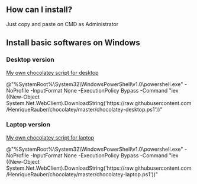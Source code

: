 ## How can I install?

Just copy and paste on CMD as Administrator

## Install basic softwares on Windows

### Desktop version

[My own chocolatey script for desktop](https://raw.githubusercontent.com/gustavowestarb/chocolatey/master/chocolatey-desktop.ps1) 

@"%SystemRoot%\System32\WindowsPowerShell\v1.0\powershell.exe" -NoProfile -InputFormat None -ExecutionPolicy Bypass -Command "iex ((New-Object System.Net.WebClient).DownloadString('https<span>://raw.githubusercontent.com/HenriqueRauber/chocolatey/master/chocolatey-desktop.ps1</span>'))"


### Laptop version

[My own chocolatey script for laptop](https://raw.githubusercontent.com/gustavowestarb/chocolatey/master/chocolatey-laptop.ps1)

@"%SystemRoot%\System32\WindowsPowerShell\v1.0\powershell.exe" -NoProfile -InputFormat None -ExecutionPolicy Bypass -Command "iex ((New-Object System.Net.WebClient).DownloadString('https<span>://raw.githubusercontent.com/HenriqueRauber/chocolatey/master/chocolatey-laptop.ps1</span>'))"

